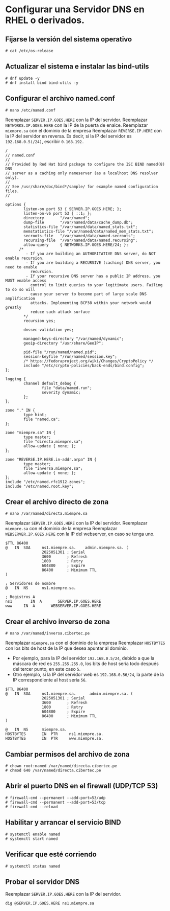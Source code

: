 # Configurar una Servidor DNS en RHEL o derivados.

## Fijarse la versión del sistema operativo

```
# cat /etc/os-release
```

## Actualizar el sistema e instalar las bind-utils

```
# dnf update -y
# dnf install bind bind-utils -y
```

## Configurar el archivo named.conf

```
# nano /etc/named.conf
```

Reemplazar `SERVER.IP.GOES.HERE` con la IP del servidor.
Reemplazar `NETWORKS.IP.GOES.HERE` con la IP de la puerta de enalce.
Reemplazar `miempre.sa` con el dominio de la empresa
Reemplazar `REVERSE.IP.HERE` con la IP del servidor en reversa. Es decir, si la IP del servidor es `192.168.0.5(/24)`, escribir `0.168.192.`

```
/
// named.conf
//
// Provided by Red Hat bind package to configure the ISC BIND named(8) DNS
// server as a caching only nameserver (as a localhost DNS resolver only).
//
// See /usr/share/doc/bind*/sample/ for example named configuration files.
//

options {
        listen-on port 53 { SERVER.IP.GOES.HERE; };
        listen-on-v6 port 53 { ::1; };
        directory       "/var/named";
        dump-file       "/var/named/data/cache_dump.db";
        statistics-file "/var/named/data/named_stats.txt";
        memstatistics-file "/var/named/data/named_mem_stats.txt";
        secroots-file   "/var/named/data/named.secroots";
        recursing-file  "/var/named/data/named.recursing";
        allow-query     { NETWORKS.IP.GOES.HERE/24; };
      /*
         - If you are building an AUTHORITATIVE DNS server, do NOT enable recursion.
         - If you are building a RECURSIVE (caching) DNS server, you need to enable
           recursion.
         - If your recursive DNS server has a public IP address, you MUST enable access
           control to limit queries to your legitimate users. Failing to do so will
           cause your server to become part of large scale DNS amplification
           attacks. Implementing BCP38 within your network would greatly
           reduce such attack surface
        */
        recursion yes;

        dnssec-validation yes;

        managed-keys-directory "/var/named/dynamic";
        geoip-directory "/usr/share/GeoIP";

        pid-file "/run/named/named.pid";
        session-keyfile "/run/named/session.key";
        /* https://fedoraproject.org/wiki/Changes/CryptoPolicy */
        include "/etc/crypto-policies/back-ends/bind.config";
};

logging {
        channel default_debug {
                file "data/named.run";
                severity dynamic;
        };
};

zone "." IN {
        type hint;
        file "named.ca";
};

zone "miempre.sa" IN {
        type master;
        file "directa.miempre.sa";
        allow-update { none; };
};

zone "REVERSE.IP.HERE.in-addr.arpa" IN {
        type master;
        file "inversa.miempre.sa";
        allow-update { none; };
};
include "/etc/named.rfc1912.zones";
include "/etc/named.root.key";
```

## Crear el archivo directo de zona

```
# nano /var/named/directa.miempre.sa
```

Reemplazar `SERVER.IP.GOES.HERE` con la IP del servidor.
Reemplazar `miempre.sa` con el dominio de la empresa
Reemplazar `WEBSERVER.IP.GOES.HERE` con la IP del webserver, en caso se tenga uno.

```
$TTL 86400
@   IN  SOA     ns1.miempre.sa.    admin.miempre.sa. (
                2025051301 ; Serial
                3600	   ; Refresh
                1800	   ; Retry
                604800     ; Expire
                86400	   ; Minimum TTL
)

; Servidores de nombre
@	IN  NS      ns1.miempre.sa.

; Registros A
ns1        IN  A       SERVER.IP.GOES.HERE
www     IN  A       WEBSERVER.IP.GOES.HERE
```

## Crear el archivo inverso de zona

```
# nano /var/named/inversa.cibertec.pe
```

Reemplazar `miempre.sa` con el dominio de la empresa
Reemplazar `HOSTBYTES` con los bits de host de la IP que desea apuntar al dominio.
- Por ejemplo, para la IP del servidor `192.168.0.5/24`, debido a que la máscara de red es `255.255.255.0`, los bits de host sería todo después del tercer punto, en este caso `5`.
- Otro ejemplo, si la IP del servidor web es `192.168.0.56/24`, la parte de la IP correspondiente al host sería `56`.

```
$TTL 86400
@   IN  SOA     ns1.miempre.sa.      admin.miempre.sa. (
                2025051301 ; Serial
                3600	   ; Refresh
                1800	   ; Retry
                604800     ; Expire
                86400	   ; Minimum TTL
)

@	IN  NS      miempre.sa.
HOSTBYTES       IN  PTR     ns1.miempre.sa.
HOSTBYTES       IN  PTR     www.miempre.sa.
```


## Cambiar permisos del archivo de zona

```
# chown root:named /var/named/directa.cibertec.pe
# chmod 640 /var/named/directa.cibertec.pe
```

## Abrir el puerto DNS en el firewall (UDP/TCP 53)

```
# firewall-cmd --permanent --add-port=53/udp
# firewall-cmd --permanent --add-port=53/tcp
# firewall-cmd --reload
```


## Habilitar y arrancar el servicio BIND

```
# systemctl enable named
# systemctl start named
```

## Verificar que esté corriendo

```
# systemctl status named
```

## Probar el servidor DNS

Reemplazar `SERVER.IP.GOES.HERE` con la IP del servidor.

```
dig @SERVER.IP.GOES.HERE ns1.miempre.sa
```
